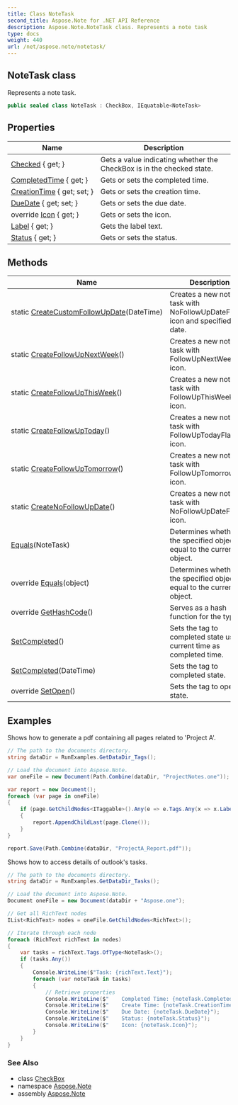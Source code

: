```yaml
---
title: Class NoteTask
second_title: Aspose.Note for .NET API Reference
description: Aspose.Note.NoteTask class. Represents a note task
type: docs
weight: 440
url: /net/aspose.note/notetask/
---
```

## NoteTask class

Represents a note task.

```csharp
public sealed class NoteTask : CheckBox, IEquatable<NoteTask>
```

## Properties

| Name | Description |
| --- | --- |
| [Checked](../../aspose.note/checkbox/checked/) { get; } | Gets a value indicating whether the CheckBox is in the checked state. |
| [CompletedTime](../../aspose.note/checkbox/completedtime/) { get; } | Gets or sets the completed time. |
| [CreationTime](../../aspose.note/checkbox/creationtime/) { get; set; } | Gets or sets the creation time. |
| [DueDate](../../aspose.note/notetask/duedate/) { get; set; } | Gets or sets the due date. |
| override [Icon](../../aspose.note/notetask/icon/) { get; } | Gets or sets the icon. |
| [Label](../../aspose.note/checkbox/label/) { get; } | Gets the label text. |
| [Status](../../aspose.note/checkbox/status/) { get; } | Gets or sets the status. |

## Methods

| Name | Description |
| --- | --- |
| static [CreateCustomFollowUpDate](../../aspose.note/notetask/createcustomfollowupdate/)(DateTime) | Creates a new note task with NoFollowUpDateFlag icon and specified due date. |
| static [CreateFollowUpNextWeek](../../aspose.note/notetask/createfollowupnextweek/)() | Creates a new note task with FollowUpNextWeekFlag icon. |
| static [CreateFollowUpThisWeek](../../aspose.note/notetask/createfollowupthisweek/)() | Creates a new note task with FollowUpThisWeekFlag icon. |
| static [CreateFollowUpToday](../../aspose.note/notetask/createfollowuptoday/)() | Creates a new note task with FollowUpTodayFlag icon. |
| static [CreateFollowUpTomorrow](../../aspose.note/notetask/createfollowuptomorrow/)() | Creates a new note task with FollowUpTomorrowFlag icon. |
| static [CreateNoFollowUpDate](../../aspose.note/notetask/createnofollowupdate/)() | Creates a new note task with NoFollowUpDateFlag icon. |
| [Equals](../../aspose.note/notetask/equals/#equals)(NoteTask) | Determines whether the specified object is equal to the current object. |
| override [Equals](../../aspose.note/notetask/equals/#equals_1)(object) | Determines whether the specified object is equal to the current object. |
| override [GetHashCode](../../aspose.note/notetask/gethashcode/)() | Serves as a hash function for the type. |
| [SetCompleted](../../aspose.note/checkbox/setcompleted/)() | Sets the tag to completed state using current time as completed time. |
| [SetCompleted](../../aspose.note/checkbox/setcompleted/)(DateTime) | Sets the tag to completed state. |
| override [SetOpen](../../aspose.note/notetask/setopen/)() | Sets the tag to open state. |

## Examples

Shows how to generate a pdf containing all pages related to 'Project A'.

```csharp
// The path to the documents directory.
string dataDir = RunExamples.GetDataDir_Tags();

// Load the document into Aspose.Note.
var oneFile = new Document(Path.Combine(dataDir, "ProjectNotes.one"));

var report = new Document();
foreach (var page in oneFile)
{
    if (page.GetChildNodes<ITaggable>().Any(e => e.Tags.Any(x => x.Label.Contains("Project A"))))
    {
        report.AppendChildLast(page.Clone());
    }
}

report.Save(Path.Combine(dataDir, "ProjectA_Report.pdf"));
```

Shows how to access details of outlook's tasks.

```csharp
// The path to the documents directory.
string dataDir = RunExamples.GetDataDir_Tasks();

// Load the document into Aspose.Note.
Document oneFile = new Document(dataDir + "Aspose.one");

// Get all RichText nodes
IList<RichText> nodes = oneFile.GetChildNodes<RichText>();

// Iterate through each node
foreach (RichText richText in nodes)
{
    var tasks = richText.Tags.OfType<NoteTask>();
    if (tasks.Any())
    {
        Console.WriteLine($"Task: {richText.Text}");
        foreach (var noteTask in tasks)
        {
            // Retrieve properties
            Console.WriteLine($"    Completed Time: {noteTask.CompletedTime}");
            Console.WriteLine($"    Create Time: {noteTask.CreationTime}");
            Console.WriteLine($"    Due Date: {noteTask.DueDate}");
            Console.WriteLine($"    Status: {noteTask.Status}");
            Console.WriteLine($"    Icon: {noteTask.Icon}");
        }
    }
}
```

### See Also

* class [CheckBox](../checkbox/)
* namespace [Aspose.Note](../../aspose.note/)
* assembly [Aspose.Note](../../)


